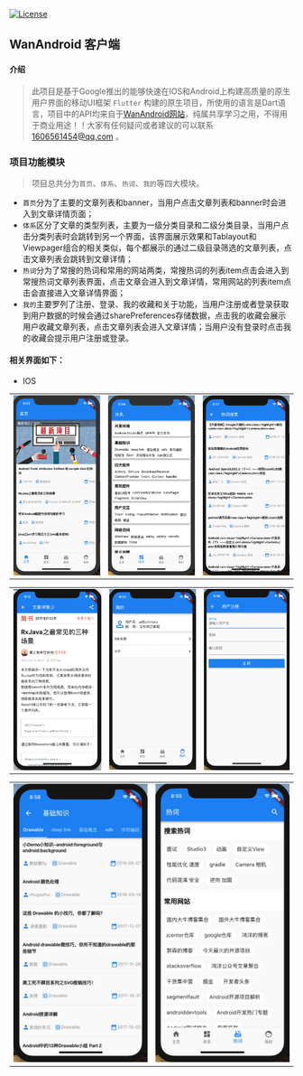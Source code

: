 <p>
<a href="http://www.apache.org/licenses/LICENSE-2.0">
    <img src="https://img.shields.io/badge/License-Apache2.0-blue.svg" alt="License" />
</a>
</p>

## WanAndroid 客户端

#### 介绍
>此项目是基于Google推出的能够快速在IOS和Android上构建高质量的原生用户界面的移动UI框架 `Flutter` 构建的原生项目，所使用的语言是Dart语言，项目中的API均来自于[WanAndroid网站](http://www.wanandroid.com)，纯属共享学习之用，不得用于商业用途！！大家有任何疑问或者建议的可以联系[1606561454@qq.com](https://github.com/firefecker/WanAndroid/issues) 。

### 项目功能模块
>项目总共分为`首页`、`体系`、`热词`、`我的`等四大模块。

- `首页`分为了主要的文章列表和banner，当用户点击文章列表和banner时会进入到文章详情页面；
- `体系`区分了文章的类型列表，主要为一级分类目录和二级分类目录，当用户点击分类列表时会跳转到另一个界面，该界面展示效果和Tablayout和Viewpager组合的相关类似，每个都展示的通过二级目录筛选的文章列表，点击文章列表会跳转到文章详情；
- `热词`分为了常搜的热词和常用的网站两类，常搜热词的列表item点击会进入到常搜热词文章列表界面，点击文章会进入到文章详情，常用网站的列表item点击会直接进入文章详情界面；
- `我的`主要罗列了注册、登录、我的收藏和关于功能，当用户注册或者登录获取到用户数据的时候会通过sharePreferences存储数据，点击我的收藏会展示用户收藏文章列表，点击文章列表会进入文章详情；当用户没有登录时点击我的收藏会提示用户注册或登录。

#### 相关界面如下：

- IOS

 <table align="center">
       <tr>
           <td><img src="files/ios1.png"/></td>
           <td><img src="files/ios2.png"/></td>
           <td><img src="files/ios3.png"/></td>
       </tr>
 </table>

 <table align="center">
        <tr>
            <td><img src="files/ios4.png"/></td>
            <td><img src="files/ios5.png"/></td>
            <td><img src="files/ios6.png"/></td>
        </tr>
  </table>

  <table align="center">
          <tr>
              <td><img src="files/ios7.png"/></td>
              <td><img src="files/ios8.png"/></td>
          </tr>
    </table>